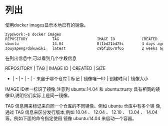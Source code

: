 # 列出

使用docker images显示本地已有的镜像。

```bash
zyp@work:~$ docker images 
REPOSITORY           TAG                 IMAGE ID            CREATED             SIZE
ubuntu               14.04               8f1bd21bd25c        4 days ago          188 MB
zouyapeng/dokuwiki   latest              c9bf1b678f65        2 weeks ago         266.1 MB
```

在列出信息中,可以看到几个字段信息

REPOSITORY | TAG | IMAGE ID | CREATED | SIZE
- | - | - | - | - 
来自于哪个仓库 | 标记 | 镜像唯一ID | 创建时间 | 镜像大小 

IMAGE ID唯一标识了镜像,注意到 ubuntu:14.04 和 ubuntu:trusty 具有相同的镜像ID,说明它们实际上是同一镜像。

TAG	 	信息用来标记来自同一个仓库的不同镜像。例如	 	ubuntu	 	仓库中有多个镜
像,通过	 	TAG	 	信息来区分发行版本,例如
	10.04	 、 	12.04	 、 	12.10	 、 	13.04	 、 	14.04	 	等。例如下面的命令指定使用
镜像	 	ubuntu:14.04	 	来启动一个容器。